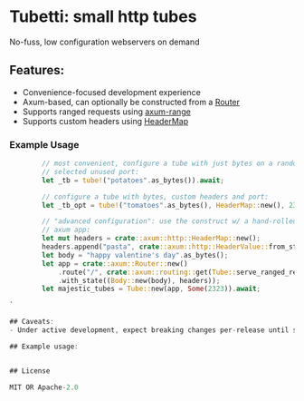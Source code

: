 # Tubetti: small http tubes

No-fuss, low configuration webservers on demand 

## Features:
- Convenience-focused development experience
- Axum-based, can optionally be constructed from a [Router](https://docs.rs/axum/latest/axum/struct.Router.html)
- Supports ranged requests using [axum-range](https://github.com/haileys/axum-range)
- Supports custom headers using [HeaderMap](https://docs.rs/http/1.2.0/http/header/struct.HeaderMap.html)

### Example Usage

```rust
        // most convenient, configure a tube with just bytes on a randomly
        // selected unused port:
        let _tb = tube!("potatoes".as_bytes()).await;

        // configure a tube with bytes, custom headers and port:
        let _tb_opt = tube!("tomatoes".as_bytes(), HeaderMap::new(), 2323).await;

        // "advanced configuration": use the construct w/ a hand-rolled
        // axum app:
        let mut headers = crate::axum::http::HeaderMap::new();
        headers.append("pasta", crate::axum::http::HeaderValue::from_static("yum"));
        let body = "happy valentine's day".as_bytes();
        let app = crate::axum::Router::new()
            .route("/", crate::axum::routing::get(Tube::serve_ranged_request))
            .with_state((Body::new(body), headers));
        let majestic_tubes = Tube::new(app, Some(2323)).await;

`

## Caveats:
- Under active development, expect breaking changes per-release until stable

## Example usage:


## License

MIT OR Apache-2.0